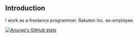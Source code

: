 ## Introduction

I work as a freelance programmer. 
Rakuten Inc. ex-employee.

[![Anurag's GitHub stats](https://github-readme-stats.vercel.app/api?username=makoto-engineer)](https://github.com/anuraghazra/github-readme-stats)
